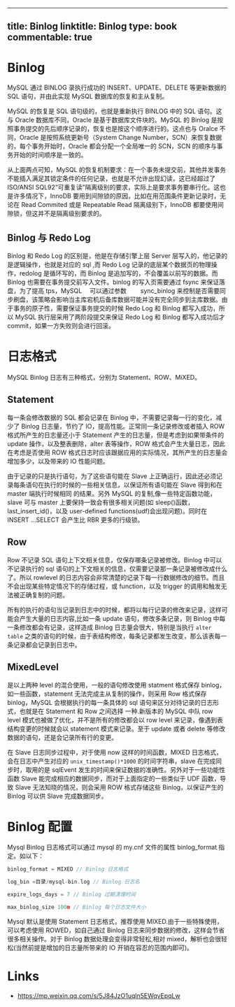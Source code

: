 
---
title: Binlog
linktitle: Binlog
type: book
commentable: true
---

# Binlog

MySQL 通过 BINLOG 录执行成功的 INSERT、UPDATE、DELETE 等更新数据的 SQL 语句，并由此实现 MySQL 数据库的恢复和主从复制。

MySQL 的恢复是 SQL 语句级的，也就是重新执行 BINLOG 中的 SQL 语句。这与 Oracle 数据库不同，Oracle 是基于数据库文件块的。MySQL 的 Binlog 是按照事务提交的先后顺序记录的，恢复也是按这个顺序进行的。这点也与 Oralce 不同，Oracle 是按照系统更新号（System Change Number，SCN）来恢复数据的，每个事务开始时，Oracle 都会分配一个全局唯一的 SCN，SCN 的顺序与事务开始的时间顺序是一致的。

从上面两点可知，MySQL 的恢复机制要求：在一个事务未提交前，其他并发事务不能插入满足其锁定条件的任何记录，也就是不允许出现幻读，这已经超过了 ISO/ANSI SQL92“可重复读”隔离级别的要求，实际上是要求事务要串行化。这也是许多情况下，InnoDB 要用到间隙锁的原因，比如在用范围条件更新记录时，无论在 Read Commited 或是 Repeatable Read 隔离级别下，InnoDB 都要使用间隙锁，但这并不是隔离级别要求的。

## Binlog 与 Redo Log

Binlog 和 Redo Log 的区别是，他是在存储引擎上层 Server 层写入的，他记录的是逻辑操作，也就是对应的 sql ,而 Redo Log 记录的底层某个数据页的物理操作，redolog 是循环写的，而 Binlog 是追加写的，不会覆盖以前写的数据。而 Binlog 也需要在事务提交前写入文件。binlog 的写入页需要通过 fsync 来保证落盘，为了提高 tps，MySQL 　可以通过参数　　 sync_binlog 来控制是否需要同步刷盘，该策略会影响当主库宕机后备库数据可能并没有完全同步到主库数据。由于事务的原子性，需要保证事务提交的时候 Redo Log 和 Binlog 都写入成功，所以 MySQL 执行层采用了两阶段提交来保证 Redo Log 和 Binlog 都写入成功后才 commit，如果一方失败则会进行回滚。

# 日志格式

MySQL Binlog 日志有三种格式，分别为 Statement、ROW、MiXED。

## Statement

每一条会修改数据的 SQL 都会记录在 Binlog 中，不需要记录每一行的变化，减少了 Binlog 日志量，节约了 IO，提高性能。正常同一条记录修改或者插入 ROW 格式所产生的日志量还小于 Statement 产生的日志量，但是考虑到如果带条件的 update 操作，以及整表删除，alter 表等操作，ROW 格式会产生大量日志，因此在考虑是否使用 ROW 格式日志时应该跟据应用的实际情况，其所产生的日志量会增加多少，以及带来的 IO 性能问题。

由于记录的只是执行语句，为了这些语句能在 Slave 上正确运行，因此还必须记录每条语句在执行的时候的一些相关信息，以保证所有语句能在 Slave 得到和在 master 端执行时候相同 的结果。另外 MySQL 的复制,像一些特定函数功能，slave 可与 master 上要保持一致会有很多相关问题(如 sleep()函数，last_insert_id()，以及 user-defined functions(udf)会出现问题)。同时在 INSERT ...SELECT 会产生比 RBR 更多的行级锁。

## Row

Row 不记录 SQL 语句上下文相关信息，仅保存哪条记录被修改。Binlog 中可以不记录执行的 sql 语句的上下文相关的信息，仅需要记录那一条记录被修改成什么了。所以 rowlevel 的日志内容会非常清楚的记录下每一行数据修改的细节。而且不会出现某些特定情况下的存储过程，或 function，以及 trigger 的调用和触发无法被正确复制的问题。

所有的执行的语句当记录到日志中的时候，都将以每行记录的修改来记录，这样可能会产生大量的日志内容,比如一条 update 语句，修改多条记录，则 Binlog 中每一条修改都会有记录，这样造成 Binlog 日志量会很大，特别是当执行 `alter table` 之类的语句的时候，由于表结构修改，每条记录都发生改变，那么该表每一条记录都会记录到日志中。

## MixedLevel

是以上两种 level 的混合使用，一般的语句修改使用 statment 格式保存 binlog，如一些函数，statement 无法完成主从复制的操作，则采用 Row 格式保存 binlog，MySQL 会根据执行的每一条具体的 sql 语句来区分对待记录的日志形式，也就是在 Statement 和 Row 之间选择 一种.新版本的 MySQL 中队 row level 模式也被做了优化，并不是所有的修改都会以 row level 来记录，像遇到表结构变更的时候就会以 statement 模式来记录。至于 update 或者 delete 等修改数据的语句，还是会记录所有行的变更。

在 Slave 日志同步过程中，对于使用 now 这样的时间函数，MIXED 日志格式，会在日志中产生对应的 `unix_timestamp()*1000` 的时间字符串，slave 在完成同步时，取用的是 sqlEvent 发生的时间来保证数据的准确性。另外对于一些功能性函数 Slave 能完成相应的数据同步，而对于上面指定的一些类似于 UDF 函数，导致 Slave 无法知晓的情况，则会采用 ROW 格式存储这些 Binlog，以保证产生的 Binlog 可以供 Slave 完成数据同步。

# Binlog 配置

Mysql Binlog 日志格式可以通过 mysql 的 my.cnf 文件的属性 binlog_format 指定。如以下：

```c
binlog_format = MIXED // Binlog 日志格式

log_bin =目录/mysql-bin.log // Binlog 日志名

expire_logs_days = 7 // Binlog 过期清理时间

max_binlog_size 100m // Binlog 每个日志文件大小
```

Mysql 默认是使用 Statement 日志格式，推荐使用 MIXED.由于一些特殊使用，可以考虑使用 ROWED，如自己通过 Binlog 日志来同步数据的修改，这样会节省很多相关操作。对于 Binlog 数据处理会变得非常轻松,相对 mixed，解析也会很轻松(当然前提是增加的日志量所带来的 IO 开销在容忍的范围内即可)。

# Links

- https://mp.weixin.qq.com/s/5J84JzO1uqln5EWqvEpqLw

    